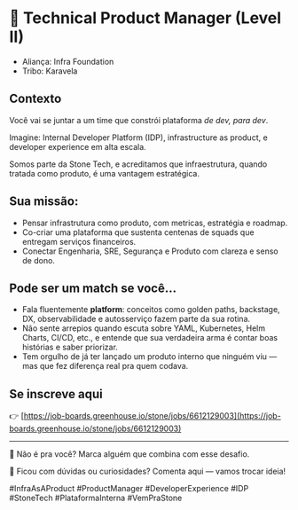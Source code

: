 # 🧭 Technical Product Manager (Level II)

- Aliança: Infra Foundation
- Tribo: Karavela

## Contexto

Você vai se juntar a um time que constrói plataforma *de dev, para dev*.

Imagine: Internal Developer Platform (IDP), infrastructure as product, e developer experience em alta escala.

Somos parte da Stone Tech, e acreditamos que infraestrutura, quando tratada como produto, é uma vantagem estratégica.

## Sua missão:

- Pensar infrastrutura como produto, com metricas, estratégia e roadmap.
- Co-criar uma plataforma que sustenta centenas de squads que entregam serviços financeiros.
- Conectar Engenharia, SRE, Segurança e Produto com clareza e senso de dono.

## Pode ser um match se você...

- Fala fluentemente **platform**: conceitos como golden paths, backstage, DX, observabilidade e autosserviço fazem parte da sua rotina.
- Não sente arrepios quando escuta sobre YAML, Kubernetes, Helm Charts, CI/CD, etc., e entende que sua verdadeira arma é contar boas histórias e saber priorizar.
- Tem orgulho de já ter lançado um produto interno que ninguém viu — mas que fez diferença real pra quem codava.

## Se inscreve aqui 
👉 [https://job-boards.greenhouse.io/stone/jobs/6612129003](https://job-boards.greenhouse.io/stone/jobs/6612129003)

---

🧠 Não é pra você? Marca alguém que combina com esse desafio.

💬 Ficou com dúvidas ou curiosidades? Comenta aqui — vamos trocar ideia!

#InfraAsAProduct #ProductManager #DeveloperExperience #IDP #StoneTech #PlataformaInterna #VemPraStone
